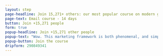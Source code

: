 ```yaml
---
layout: step
page-headline: Join 15,271+ others: our most popular course on modern growth marketing techniques
page-text: Email course - 14 days
button: Join +15,271 people
form: true
popup-headline: Join +15,271 other people
popup-text: "Wow. This marketing framework is both phenomenal, and simple"
popup-button: Join the course
dripform: 290849341
---
```

